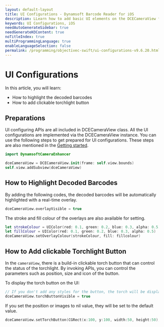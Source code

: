 ```yaml
---
layout: default-layout
title: UI Configurations - Dynamsoft Barcode Reader for iOS
description: LLearn how to add basic UI elements on the DCECameraView for iOS edition.
keywords: UI Configurations, iOS
needAutoGenerateSidebar: true
needGenerateH3Content: true
noTitleIndex: true
multiProgrammingLanguage: true
enableLanguageSelection: false
permalink: /programming/objectivec-swift/ui-configurations-v9.6.20.html
---
```


# UI Configurations

In this article, you will learn:

- How to highlight the decoded barcodes
- How to add clickable torchlight button

## Preparations

UI configuring APIs are all included in DCECameraView class. All the UI configurations are implemented via the DCECameraView instance. You can use the following steps to get prepared for UI configurations. These steps are also mentioned in the [Getting started](user-guide.md).

```swift
import DynamsoftCameraEnhancer
```

```swift
dceCameraView = DCECameraView.init(frame: self.view.bounds)
self.view.addSubview(dceCameraView)
```

## How to Highlight Decoded Barcodes

By adding the following codes, the decoded barcodes will be automatically highlighted with a real-time overlay.

```swift
dceCameraView.overlayVisible = true
```

The stroke and fill colour of the overlays are also available for setting.

```swift
let strokeColour = UIColor(red: 0.1, green: 0.2, blue: 0.3, alpha: 0.5)
let fillColour = UIColor(red: 0.1, green: 0.2, blue: 0.3, alpha: 0.5)
dceCameraView.setOverlayColour(strokeColour, fill: fillcolour)
```

## How to Add clickable Torchlight Button

In the `cameraView`, there is a build-in clickable torch button that can control the status of the torchlight. By invoking APIs, you can control the parameters such as position, size and icon of the button.

To display the torch button on the UI:

```swift
// If you don't add any styles for the button, the torch will be displayed on the top left corner of the screen.
dceCameraView.torchButtonVisible = true
```

If you set the position or images to nil value, they will be set to the default value.

```swift
dceCameraView.setTorchButton(CGRect(x:100, y:100, width:50, height:50), torchOn:nil, torchOffImage:nil)
```
